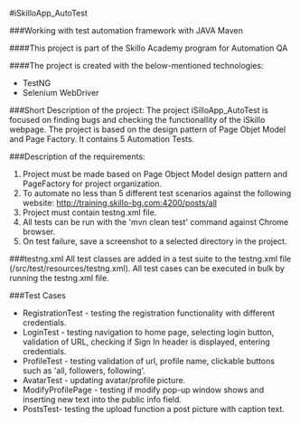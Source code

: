 #iSkilloApp_AutoTest

###Working with test automation framework with JAVA Maven

####This project is part of the Skillo Academy program for Automation QA

####The project is created with the below-mentioned technologies:
* TestNG
* Selenium WebDriver

###Short Description of the project:
The project iSilloApp_AutoTest is focused on finding bugs and checking the functionallity of the iSkillo webpage.
The project is based on the design pattern of Page Objet Model and Page Factory.  It contains 5 Automation Tests.

###Description of the requirements:
1. Project must be made based on Page Object Model design pattern and PageFactory for project organization.
2. To automate no less than 5 different test scenarios against the following website: http://training.skillo-bg.com:4200/posts/all
3. Project must contain testng.xml file.
4. All tests can be run with the 'mvn clean test' command against Chrome browser.
5. On test failure, save a screenshot to a selected directory in the project.

###testng.xml
All test classes are added in a test suite to the testng.xml file (/src/test/resources/testng.xml). All test cases can be executed in bulk by running the testng.xml file.

###Test Cases
- RegistrationTest - testing the registration functionality with different credentials.
- LoginTest - testing navigation to home page, selecting login button, validation of URL, checking if Sign In header is displayed, entering credentials.
- ProfileTest - testing validation of url, profile name, clickable buttons such as 'all, followers, following'.
- AvatarTest - updating avatar/profile picture.
- ModifyProfilePage - testing if modify pop-up window shows and inserting new text into the public info field.
- PostsTest- testing the upload function a post picture with caption text. 

